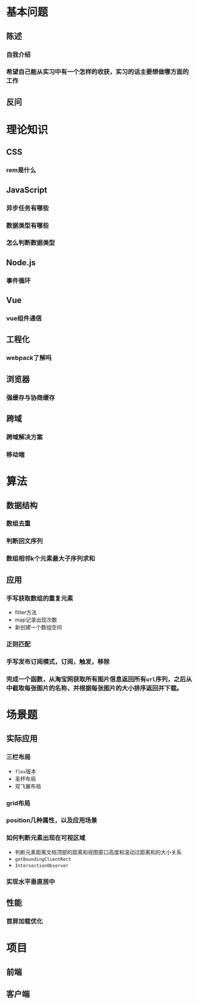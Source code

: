 # 基本问题
## 陈述
### 自我介绍
### 希望自己能从实习中有一个怎样的收获，实习的话主要想做哪方面的工作
## 反问

# 理论知识
## CSS
### rem是什么
## JavaScript
### 异步任务有哪些
### 数据类型有哪些
### 怎么判断数据类型
## Node.js
### 事件循环
## Vue
### vue组件通信
## 工程化
### webpack了解吗
## 浏览器
### 强缓存与协商缓存
## 跨域
### 跨域解决方案
### 移动端

# 算法
## 数据结构
### 数组去重
### 判断回文序列
### 数组相邻k个元素最大子序列求和
## 应用
### 手写获取数组的重复元素
- filter方法
- map记录出现次数
- 新创建一个数组空间
### 正则匹配
### 手写发布订阅模式，订阅，触发，移除
### 完成一个函数，从淘宝网获取所有图片信息返回所有`url`序列，之后从中截取每张图片的名称，并根据每张图片的大小排序返回并下载。



# 场景题
## 实际应用
### 三栏布局
- `flex`版本
- 圣杯布局
- 双飞翼布局
### grid布局
### position几种属性，以及应用场景
### 如何判断元素出现在可视区域
- 判断元素距离文档顶部的距离和视图窗口高度和滚动过距离和的大小关系
- `getBoundingClientRect`
- `IntersectionObserver`
### 实现水平垂直居中
## 性能
### 首屏加载优化

# 项目
## 前端
## 客户端